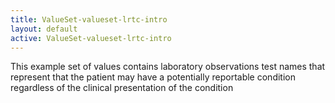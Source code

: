 ```yaml
---
title: ValueSet-valueset-lrtc-intro
layout: default
active: ValueSet-valueset-lrtc-intro
---
```


This example set of values contains laboratory observations test names that represent that the patient may have a potentially reportable condition regardless of the clinical presentation of the condition
